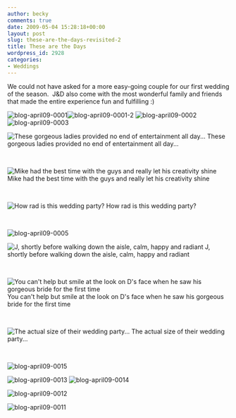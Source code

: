 ```yaml
---
author: becky
comments: true
date: 2009-05-04 15:28:18+00:00
layout: post
slug: these-are-the-days-revisited-2
title: These are the Days
wordpress_id: 2928
categories:
- Weddings
---
```

















We could not have asked for a more easy-going couple for our first wedding of the season.  J&D also come with the most wonderful family and friends that made the entire experience fun and fulfilling :)





![blog-april09-0001](http://blog.beckyjenson.com/wp-content/uploads/2009/05/blog-april09-0001.jpg)![blog-april09-0001-2](http://blog.beckyjenson.com/wp-content/uploads/2009/05/blog-april09-0001-2.jpg) ![blog-april09-0002](http://blog.beckyjenson.com/wp-content/uploads/2009/05/blog-april09-0002.jpg)![blog-april09-0003](http://blog.beckyjenson.com/wp-content/uploads/2009/05/blog-april09-0003.jpg)


![These gorgeous ladies provided no end of entertainment all day...](http://blog.beckyjenson.com/wp-content/uploads/2009/05/blog-april09-0004.jpg)
    These gorgeous ladies provided no end of entertainment all day...


 



![Mike had the best time with the guys and really let his creativity shine](http://blog.beckyjenson.com/wp-content/uploads/2009/05/blog-april09-0006.jpg)
    Mike had the best time with the guys and really let his creativity shine


 



![How rad is this wedding party?](http://blog.beckyjenson.com/wp-content/uploads/2009/05/blog-april09-0007.jpg)
    How rad is this wedding party?


 


![blog-april09-0005](http://blog.beckyjenson.com/wp-content/uploads/2009/05/blog-april09-0005.jpg)





![J, shortly before walking down the aisle, calm, happy and radiant](http://blog.beckyjenson.com/wp-content/uploads/2009/05/blog-april09-0008.jpg)
    J, shortly before walking down the aisle, calm, happy and radiant


 



![You can't help but smile at the look on D's face when he saw his gorgeous bride for the first time](http://blog.beckyjenson.com/wp-content/uploads/2009/05/blog-april09-0009.jpg)
    You can't help but smile at the look on D's face when he saw his gorgeous bride for the first time


 



![The actual size of their wedding party...](http://blog.beckyjenson.com/wp-content/uploads/2009/05/blog-april09-0010.jpg)
    The actual size of their wedding party...


 


![blog-april09-0015](http://blog.beckyjenson.com/wp-content/uploads/2009/05/blog-april09-0015.jpg)




![blog-april09-0013](http://blog.beckyjenson.com/wp-content/uploads/2009/05/blog-april09-0013.jpg) ![blog-april09-0014](http://blog.beckyjenson.com/wp-content/uploads/2009/05/blog-april09-0014.jpg)




![blog-april09-0012](http://blog.beckyjenson.com/wp-content/uploads/2009/05/blog-april09-0012.jpg)




![blog-april09-0011](http://blog.beckyjenson.com/wp-content/uploads/2009/05/blog-april09-0011.jpg)





 




 




 




 




  
